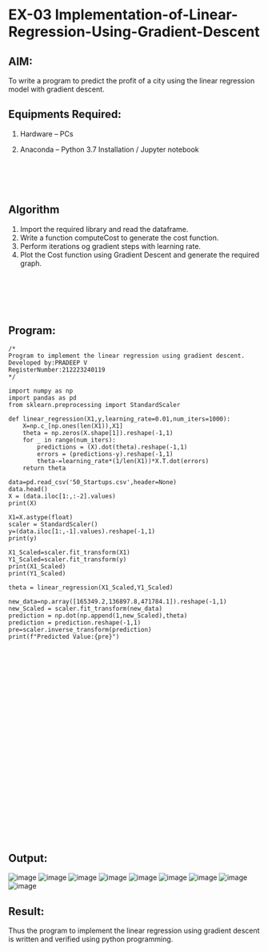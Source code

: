# EX-03 Implementation-of-Linear-Regression-Using-Gradient-Descent

## AIM:
To write a program to predict the profit of a city using the linear regression model with gradient descent.

## Equipments Required:
1. Hardware – PCs
2. Anaconda – Python 3.7 Installation / Jupyter notebook

   ```


   


   ```

## Algorithm
1. Import the required library and read the dataframe.
2. Write a function computeCost to generate the cost function.
3. Perform iterations og gradient steps with learning rate.
4. Plot the Cost function using Gradient Descent and generate the required graph.

```






```
## Program:
```
/*
Program to implement the linear regression using gradient descent.
Developed by:PRADEEP V
RegisterNumber:212223240119
*/
```

```
import numpy as np
import pandas as pd
from sklearn.preprocessing import StandardScaler

def linear_regression(X1,y,learning_rate=0.01,num_iters=1000):
    X=np.c_[np.ones(len(X1)),X1]
    theta = np.zeros(X.shape[1]).reshape(-1,1)
    for _ in range(num_iters):
        predictions = (X).dot(theta).reshape(-1,1)
        errors = (predictions-y).reshape(-1,1)
        theta-=learning_rate*(1/len(X1))*X.T.dot(errors)
    return theta
    
data=pd.read_csv('50_Startups.csv',header=None)
data.head()
X = (data.iloc[1:,:-2].values)
print(X)

X1=X.astype(float)
scaler = StandardScaler()
y=(data.iloc[1:,-1].values).reshape(-1,1)
print(y)

X1_Scaled=scaler.fit_transform(X1)
Y1_Scaled=scaler.fit_transform(y)
print(X1_Scaled)
print(Y1_Scaled)

theta = linear_regression(X1_Scaled,Y1_Scaled)

new_data=np.array([165349.2,136897.8,471784.1]).reshape(-1,1)
new_Scaled = scaler.fit_transform(new_data)
prediction = np.dot(np.append(1,new_Scaled),theta)
prediction = prediction.reshape(-1,1)
pre=scaler.inverse_transform(prediction)
print(f"Predicted Value:{pre}")

```

```




























```


## Output:
![image](https://github.com/velupradeep/Implementation-of-Linear-Regression-Using-Gradient-Descent/assets/150329341/36f75dc5-b6a5-4407-aa26-873131207a6c)
![image](https://github.com/velupradeep/Implementation-of-Linear-Regression-Using-Gradient-Descent/assets/150329341/c73e1aa6-408d-41b3-8a63-feb0dc522f36)
![image](https://github.com/velupradeep/Implementation-of-Linear-Regression-Using-Gradient-Descent/assets/150329341/5389cca8-021d-47de-99c6-252329ac64df)
![image](https://github.com/velupradeep/Implementation-of-Linear-Regression-Using-Gradient-Descent/assets/150329341/7f43a500-c741-4e0b-8180-c2da84bbb166)
![image](https://github.com/velupradeep/Implementation-of-Linear-Regression-Using-Gradient-Descent/assets/150329341/fb229d58-7592-4c58-9103-ef247a768cd2)
![image](https://github.com/velupradeep/Implementation-of-Linear-Regression-Using-Gradient-Descent/assets/150329341/fb8ef7ef-20be-483c-8555-5ee4647a30b8)
![image](https://github.com/velupradeep/Implementation-of-Linear-Regression-Using-Gradient-Descent/assets/150329341/183da932-bff4-4414-b8e0-c5368bc63174)
![image](https://github.com/velupradeep/Implementation-of-Linear-Regression-Using-Gradient-Descent/assets/150329341/46e6b800-4fa7-4189-907d-fad1906f9285)
![image](https://github.com/velupradeep/Implementation-of-Linear-Regression-Using-Gradient-Descent/assets/150329341/79226fd0-2a7a-4ed6-abb5-6fee48daea0a)
































































































## Result:
Thus the program to implement the linear regression using gradient descent is written and verified using python programming.
